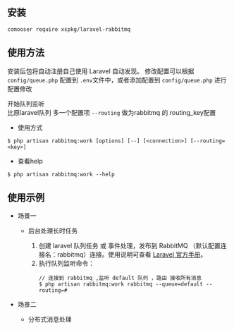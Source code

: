 ## 安装
```
comooser require xspkg/laravel-rabbitmq
```
## 使用方法

安装后包将自动注册自己使用 Laravel 自动发现。
修改配置可以根据 `config/queue.php` 配置到 `.env`文件中，或者添加配置到 `config/queue.php` 进行配置修改

开始队列监听  
比原laravel队列 多一个配置项 `--routing` 做为rabbitmq 的 routing_key配置
- 使用方式
```
$ php artisan rabbitmq:work [options] [--] [<connection>] [--routing=<key>]
```
- 查看help
```
$ php artisan rabbitmq:work --help
```

## 使用示例
- 场景一
    - 后台处理长时任务  
       
        1. 创建 laravel 队列任务 或 事件处理，发布到 RabbitMQ （默认配置连接名：rabbitmq）连接。使用说明可查看 [Laravel 官方手册](https://laravel.com/docs/5.6)。
        2. 执行队列监听命令：
            ```
            // 连接到 rabbitmq ,监听 default 队列 ，路由 接收所有消息
            $ php artisan rabbitmq:work rabbitmq --queue=default --routing=#
            ```  
                 
- 场景二
    - 分布式消息处理
    
    
